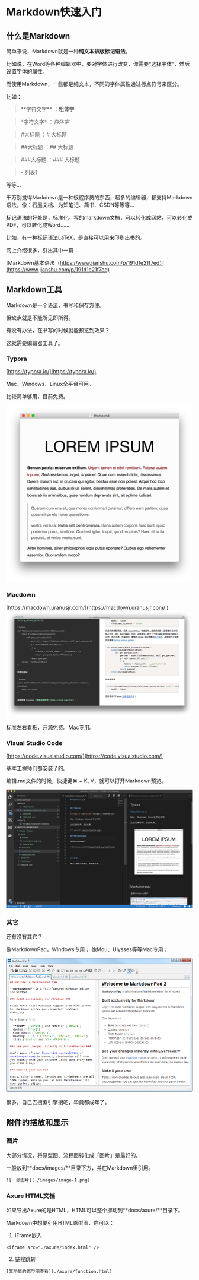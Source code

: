 # Markdown快速入门
## 什么是Markdown
简单来说，Markdown就是一种**纯文本排版标记语法**。

比如说，在Word等各种编辑器中，要对字体进行改变，你需要“选择字体”，然后设置字体的属性。

而使用Markdown，一些都是纯文本，不同的字体属性通过标点符号来区分。


比如：

> \*\*字符文字\*\* ：**粗体字**

> \*字符文字\* ：*斜体字*

> \#大标题 ：# 大标题

> \##大标题 ：## 大标题

> \###大标题 ：### 大标题

> \- 列表1

等等...


千万别觉得Markdown是一种很程序员的东西，超多的编辑器，都支持Markdown语法，像：石墨文档、为知笔记、简书、CSDN等等等...

标记语法的好处是，标准化。写的markdown文档，可以转化成网站，可以转化成PDF，可以转化成Word......

比如，有一种标记语法LaTeX，是直接可以用来印刷出书的。


网上介绍很多，引出其中一篇：

[Markdown基本语法（https://www.jianshu.com/p/191d1e21f7ed）](https://www.jianshu.com/p/191d1e21f7ed)

## Markdown工具

Markdown是一个语法，书写和保存方便。

但缺点就是不能所见即所得。

有没有办法，在书写的时候就能预览到效果？

这就需要编辑器工具了。

### Typora

[https://typora.io/](https://typora.io/)

Mac、Windows、Linux全平台可用。

比较简单够用，目前免费。

![Typora](images/typora.png)


### Macdown

[https://macdown.uranusjr.com/](https://macdown.uranusjr.com/
)
![Macdown](images/macdown-demo.png)

标准左右看板，开源免费。Mac专用。

### Visual Studio Code

[https://code.visualstudio.com/](https://code.visualstudio.com/)

基本工程师们都安装了的。

编辑.md文件的时候，快捷键⌘ + K, V，就可以打开Markdown预览。

![Visual Studio Code](images/vscode.png)

### 其它

还有没有其它？

像MarkdownPad，Windows专用；
像Mou、Ulysses等等Mac专用；

![Markdownpad2](images/markdownpad2.png)

很多，自己去搜索引擎搜吧，毕竟都成年了。


## 附件的摆放和显示

### 图片
大部分情况，将原型图、流程图转化成「图片」是最好的。

一般放到**docs/images/**目录下方，并在Markdown里引用。

```
![一张图片](./images/image-1.png)
```


### Axure HTML文档

如果导出Axure的是HTML，HTML可以整个挪动到**docs/axure/**目录下。

Markdown中想要引用HTML原型图，你可以：


1. iFrame嵌入

```
<iframe src="./axure/index.html" />
```

2. 链接跳转

```
[某功能的原型图查看](./axure/function.html)
```